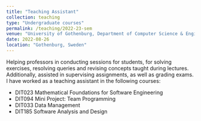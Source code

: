 ```yaml
---
title: "Teaching Assistant"
collection: teaching
type: "Undergraduate courses"
permalink: /teaching/2022-23-sem
venue: "University of Gothenburg, Department of Computer Science & Engineering"
date: 2022-08-26
location: "Gothenburg, Sweden"
---
```


Helping professors in conducting sessions for students, for solving exercises, resolving queries and revising concepts taught during lectures. Additionally, assisted in supervising assignments, as well as grading exams. I have worked as a teaching assistant in the following courses:

- DIT023 Mathematical Foundations for Software Engineering
- DIT094 Mini Project: Team Programming
- DIT033 Data Management
- DIT185 Software Analysis and Design
